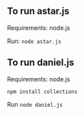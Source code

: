 ## To run astar.js ##
Requirements: node.js

Run: `node astar.js`


## To run daniel.js ##
Requirements: node.js
```
npm install collections
```

Run `node daniel.js`
